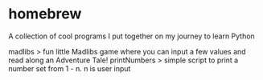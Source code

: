 # homebrew
A collection of cool programs I put together on my journey to learn Python


madlibs > fun little Madlibs game where you can input a few values and read along an Adventure Tale!
printNumbers > simple script to print a number set from 1 - n. n is user input

